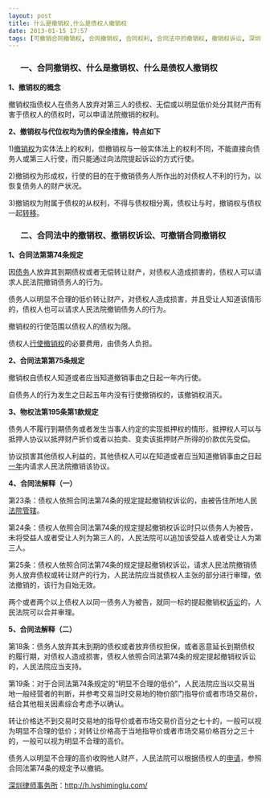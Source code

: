 ```yaml
---
layout: post
title: 什么是撤销权,什么是债权人撤销权
date: 2013-01-15 17:57
tags: [可撤销合同撤销权, 合同撤销权, 合同权利, 合同法中的撤销权, 撤销权诉讼, 深圳合同纠纷律师]
---
```

<ol>
<h3>一、合同撤销权、什么是撤销权、什么是债权人撤销权</h3>
</ol>
<strong>1、撤销权的概念</strong>

撤销权指债权人在债务人放弃对第三人的债权、无偿或以明显低价处分其财产而有害于债权人的债权时，可以申请法院撤销的权利。

<strong>2、撤销权与代位权均为债的保全措施，特点如下</strong>

1)<a href="http://h.lvshiminglu.com/law/974.html">撤销权</a>为实体法上的权利，但撤销权与一般实体法上的权利不同，不能直接向债务人或第三人行使，而只能通过向法院提起诉讼的方式行使。

2)撤销权为形成权，行使的目的在于撤销债务人所作出的对债权人不利的行为，以恢复债务人的财产状况。

3)撤销权为附属于债权的从权利，不得与债权相分离，债权让与时，撤销权与债权一起<a href="http://h.lvshiminglu.com/law/805.html">转移</a>。
<ol>
<h3>二、合同法中的撤销权、撤销权诉讼、可撤销合同撤销权</h3>
</ol>
<strong>1、合同法第第74条规定</strong>

因<a href="http://h.lvshiminglu.com/law/243.html">债务</a>人放弃其到期债权或者无偿转让财产，对债权人造成损害的，债权人可以请求人民法院撤销债务人的行为。

债务人以明显不合理的低价转让财产，对债权人造成损害，并且受让人知道该情形的，债权人也可以请求人民法院撤销债务人的行为。

撤销权的行使范围以债权人的债权为限。

债权人<a href="http://h.lvshiminglu.com/law/974.html">行使撤销权</a>的必要费用，由债务人负担。

<strong>2、合同法第第75条规定</strong>

撤销权自债权人知道或者应当知道撤销事由之日起一年内行使。

自债务人的行为发生之日起五年内没有行使撤销权的，该撤销权消灭。

<strong>3、物权法第195条第1款规定</strong>

债务人不履行到期债务或者发生当事人约定的实现抵押权的情形，抵押权人可以与抵押人协议以抵押财产折价或者以拍卖、变卖该抵押财产所得的价款优先受偿。

协议损害其他债权人利益的，其他债权人可以在知道或者应当知道撤销事由之日起<a href="http://h.lvshiminglu.com/law/876.html">一年</a>内请求人民法院撤销该协议。

<strong>4、合同法解释（一）</strong>

第23条：债权人依照合同法第74条的规定提起撤销权诉讼的，由被告住所地人民<a href="http://h.lvshiminglu.com/law/635.html">法院管辖</a>。

第24条：债权人依照合同法第74条的规定提起撤销权诉讼时只以债务人为被告，未将受益人或者受让人列为第三人的，人民法院可以追加该受益人或者受让人为第三人。

第25条：债权人依照合同法第74条的规定提起撤销权诉讼，请求人民法院撤销债务人放弃债权或转让财产的行为，人民法院应当就债权人主张的部分进行审理，依法撤销的，该行为自始无效。

两个或者两个以上债权人以同一债务人为被告，就同一标的提起撤销权<a href="http://h.lvshiminglu.com/law/497.html">诉讼</a>的，人民法院可以合并审理。

<strong>5、合同法解释（二）</strong>

第18条：债务人放弃其未到期的债权或者放弃债权担保，或者恶意延长到期债权的履行期，对债权人造成损害，债权人依照合同法第74条的规定提起撤销权诉讼的，人民法院应当支持。

第19条：对于合同法第74条规定的“明显不合理的低价”，人民法院应当以交易当地一般经营者的判断，并参考交易当时交易地的物价部门指导价或者市场交易价，结合其他相关因素综合考虑予以确认。

转让价格达不到交易时交易地的指导价或者市场交易价百分之七十的，一般可以视为明显不合理的低价；对转让价格高于当地指导价或者市场交易价格百分之三十的，一般可以视为明显不合理的高价。

债务人以明显不合理的高价收购他人财产，人民法院可以根据债权人的<a href="http://h.lvshiminglu.com/law/494.html">申请</a>，参照合同法第74条的规定予以撤销。

<a href="http://h.lvshiminglu.com/">深圳律师事务所</a>：<a href="http://h.lvshiminglu.com/">http://h.lvshiminglu.com/</a>

